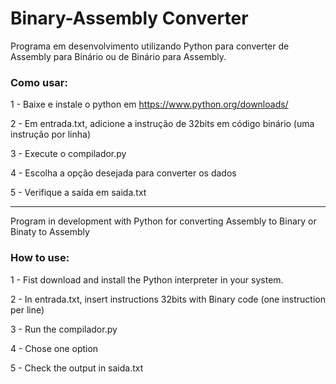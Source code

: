 # Binary-Assembly Converter
Programa em desenvolvimento utilizando Python para converter de Assembly para Binário ou de Binário para Assembly.

### Como usar:

1 - Baixe e instale o python em https://www.python.org/downloads/

2 - Em entrada.txt, adicione a instrução de 32bits em código binário (uma instrução por linha)

3 - Execute o compilador.py

4 - Escolha a opção desejada para converter os dados

5 - Verifique a saída em saida.txt

----

Program in development with Python for converting Assembly to Binary or Binaty to Assembly

### How to use:

1 - Fist download and install the Python interpreter in your system.

2 - In entrada.txt, insert instructions 32bits with Binary code (one instruction per line)

3 - Run the compilador.py

4 - Chose one option

5 - Check the output in saida.txt
